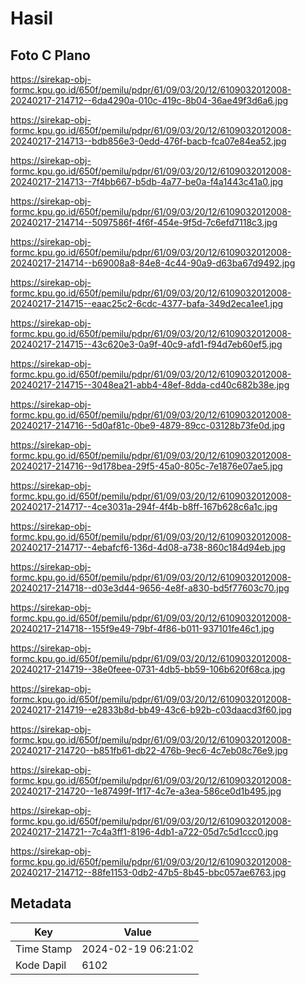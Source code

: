 # Hasil

## Foto C Plano

https://sirekap-obj-formc.kpu.go.id/650f/pemilu/pdpr/61/09/03/20/12/6109032012008-20240217-214712--6da4290a-010c-419c-8b04-36ae49f3d6a6.jpg

https://sirekap-obj-formc.kpu.go.id/650f/pemilu/pdpr/61/09/03/20/12/6109032012008-20240217-214713--bdb856e3-0edd-476f-bacb-fca07e84ea52.jpg

https://sirekap-obj-formc.kpu.go.id/650f/pemilu/pdpr/61/09/03/20/12/6109032012008-20240217-214713--7f4bb667-b5db-4a77-be0a-f4a1443c41a0.jpg

https://sirekap-obj-formc.kpu.go.id/650f/pemilu/pdpr/61/09/03/20/12/6109032012008-20240217-214714--5097586f-4f6f-454e-9f5d-7c6efd7118c3.jpg

https://sirekap-obj-formc.kpu.go.id/650f/pemilu/pdpr/61/09/03/20/12/6109032012008-20240217-214714--b69008a8-84e8-4c44-90a9-d63ba67d9492.jpg

https://sirekap-obj-formc.kpu.go.id/650f/pemilu/pdpr/61/09/03/20/12/6109032012008-20240217-214715--eaac25c2-6cdc-4377-bafa-349d2eca1ee1.jpg

https://sirekap-obj-formc.kpu.go.id/650f/pemilu/pdpr/61/09/03/20/12/6109032012008-20240217-214715--43c620e3-0a9f-40c9-afd1-f94d7eb60ef5.jpg

https://sirekap-obj-formc.kpu.go.id/650f/pemilu/pdpr/61/09/03/20/12/6109032012008-20240217-214715--3048ea21-abb4-48ef-8dda-cd40c682b38e.jpg

https://sirekap-obj-formc.kpu.go.id/650f/pemilu/pdpr/61/09/03/20/12/6109032012008-20240217-214716--5d0af81c-0be9-4879-89cc-03128b73fe0d.jpg

https://sirekap-obj-formc.kpu.go.id/650f/pemilu/pdpr/61/09/03/20/12/6109032012008-20240217-214716--9d178bea-29f5-45a0-805c-7e1876e07ae5.jpg

https://sirekap-obj-formc.kpu.go.id/650f/pemilu/pdpr/61/09/03/20/12/6109032012008-20240217-214717--4ce3031a-294f-4f4b-b8ff-167b628c6a1c.jpg

https://sirekap-obj-formc.kpu.go.id/650f/pemilu/pdpr/61/09/03/20/12/6109032012008-20240217-214717--4ebafcf6-136d-4d08-a738-860c184d94eb.jpg

https://sirekap-obj-formc.kpu.go.id/650f/pemilu/pdpr/61/09/03/20/12/6109032012008-20240217-214718--d03e3d44-9656-4e8f-a830-bd5f77603c70.jpg

https://sirekap-obj-formc.kpu.go.id/650f/pemilu/pdpr/61/09/03/20/12/6109032012008-20240217-214718--155f9e49-79bf-4f86-b011-937101fe46c1.jpg

https://sirekap-obj-formc.kpu.go.id/650f/pemilu/pdpr/61/09/03/20/12/6109032012008-20240217-214719--38e0feee-0731-4db5-bb59-106b620f68ca.jpg

https://sirekap-obj-formc.kpu.go.id/650f/pemilu/pdpr/61/09/03/20/12/6109032012008-20240217-214719--e2833b8d-bb49-43c6-b92b-c03daacd3f60.jpg

https://sirekap-obj-formc.kpu.go.id/650f/pemilu/pdpr/61/09/03/20/12/6109032012008-20240217-214720--b851fb61-db22-476b-9ec6-4c7eb08c76e9.jpg

https://sirekap-obj-formc.kpu.go.id/650f/pemilu/pdpr/61/09/03/20/12/6109032012008-20240217-214720--1e87499f-1f17-4c7e-a3ea-586ce0d1b495.jpg

https://sirekap-obj-formc.kpu.go.id/650f/pemilu/pdpr/61/09/03/20/12/6109032012008-20240217-214721--7c4a3ff1-8196-4db1-a722-05d7c5d1ccc0.jpg

https://sirekap-obj-formc.kpu.go.id/650f/pemilu/pdpr/61/09/03/20/12/6109032012008-20240217-214712--88fe1153-0db2-47b5-8b45-bbc057ae6763.jpg


## Metadata

| Key        | Value               |
| ---------- | ------------------- |
| Time Stamp | 2024-02-19 06:21:02 |
| Kode Dapil | 6102                |



